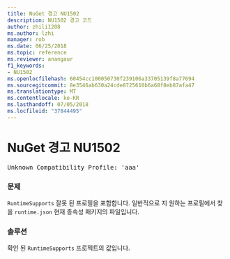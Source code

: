 ```yaml
---
title: NuGet 경고 NU1502
description: NU1502 경고 코드
author: zhili1208
ms.author: lzhi
manager: rob
ms.date: 06/25/2018
ms.topic: reference
ms.reviewer: anangaur
f1_keywords:
- NU1502
ms.openlocfilehash: 60454cc100050730f239106a33705139f8a77694
ms.sourcegitcommit: 8e3546ab630a24cde8725610b6a68f8eb87afa47
ms.translationtype: MT
ms.contentlocale: ko-KR
ms.lasthandoff: 07/05/2018
ms.locfileid: "37844495"
---
```

# <a name="nuget-warning-nu1502"></a>NuGet 경고 NU1502

<pre>Unknown Compatibility Profile: 'aaa'</pre>

### <a name="issue"></a>문제
`RuntimeSupports` 잘못 된 프로필을 포함합니다. 일반적으로 지 원하는 프로필에서 찾을 `runtime.json` 현재 종속성 패키지의 파일입니다.

### <a name="solution"></a>솔루션
확인 된 `RuntimeSupports` 프로젝트의 값입니다.
